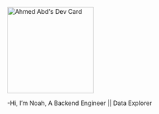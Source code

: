 <a href="https://app.daily.dev/noahsl9"><img src="https://api.daily.dev/devcards/e5a248be397a4275ba752a20b475c797.png?r=2be"  width="200" alt="Ahmed Abd's Dev Card"/></a>


-Hi, I’m Noah, A Backend Engineer || Data Explorer

<!---
A9B9/A9B9 is a ✨ special ✨ repository because its `README.md` (this file) appears on your GitHub profile.
You can click the Preview link to take a look at your changes.
--->
